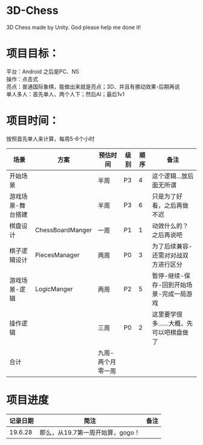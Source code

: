 # 3D-Chess
3D Chess made by Unity. God please help me done it!

# 项目目标：
平台：Android 之后是PC、NS  
操作：点击式  
亮点：普通国际象棋，能做出来就是亮点；3D、并且有挪动效果-后期再说  
单人多人：首先单人、两个人下；然后AI；最后1v1  

# 项目时间：

按照首先单人来计算，每周5-6个小时  


场景 | 方案 | 预估时间 | 级别 | 顺序 | 备注
--- | ---  | ------ | ------- | --- | ---
开始场景         |                  |半周 | P3 | 4 | 这个逻辑…放后面无所谓
游戏场景-舞台搭建 |                  | 半周 | P3 | 6 | 只是为了好看，之后再做不迟
棋盘设计        | ChessBoardManger | 一周 | P1  | 1 | 动效什么的？之后再说吧
棋子逻辑设计      | PiecesManager   | 两周 | P0  | 3 | 为了后续兼容-还需对对战双方进行区分
游戏场景-逻辑     | LogicManger     | 两周 | P2  | 5 | 暂停-继续-保存-回到开始场景-完成一局游戏
操作逻辑		     |                 | 三周 | P0  | 2 | 这里要学很多……大概，先可以吧棋盘做了
合计            |                 | 九周-两个月零一周 |

# 项目进度

记录日期 | 简注 | 备注
------- | --- | ---
19.6.28 | 那么，从19.7第一周开始算，gogo！
